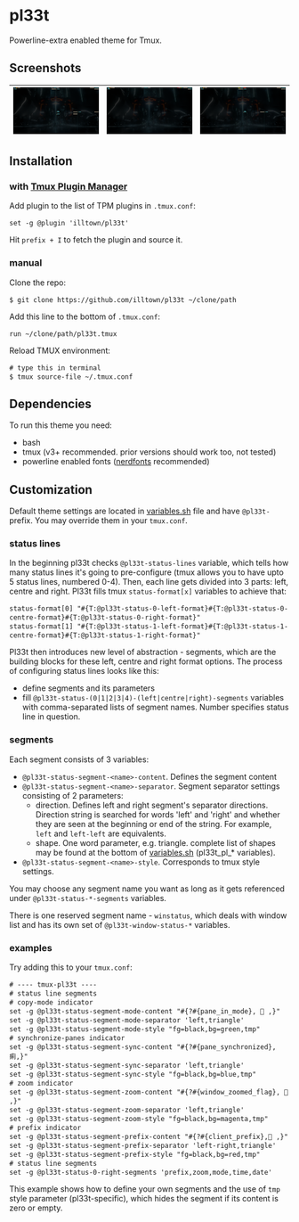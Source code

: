 # pl33t
Powerline-extra enabled theme for Tmux.
## Screenshots
|![pl33t panes](screenshots/pl33t_panes.png)|![pl33t indicators](screenshots/pl33t_indicators.png)|![pl33t background activity](screenshots/pl33t_bg_activity.png)|
|-|-|-|

## Installation
### with [Tmux Plugin Manager](https://github.com/tmux-plugins/tpm)

Add plugin to the list of TPM plugins in `.tmux.conf`:

    set -g @plugin 'illtown/pl33t'

Hit `prefix + I` to fetch the plugin and source it.

### manual

Clone the repo:

    $ git clone https://github.com/illtown/pl33t ~/clone/path

Add this line to the bottom of `.tmux.conf`:

    run ~/clone/path/pl33t.tmux

Reload TMUX environment:

    # type this in terminal
    $ tmux source-file ~/.tmux.conf

## Dependencies

To run this theme you need:

* bash
* tmux (v3+ recommended. prior versions should work too, not tested)
* powerline enabled fonts ([nerdfonts](https://www.nerdfonts.com) recommended)

## Customization
Default theme settings are located in [variables.sh](scripts/variables.sh) file and have `@pl33t-` prefix. You may override them in your `tmux.conf`.
### status lines
In the beginning pl33t checks `@pl33t-status-lines` variable, which tells how many status lines it's going to pre-configure (tmux allows you to have upto 5 status lines, numbered 0-4).
Then, each line gets divided into 3 parts: left, centre and right. Pl33t fills tmux `status-format[x]` variables to achieve that:
```
status-format[0] "#{T:@pl33t-status-0-left-format}#{T:@pl33t-status-0-centre-format}#{T:@pl33t-status-0-right-format}"
status-format[1] "#{T:@pl33t-status-1-left-format}#{T:@pl33t-status-1-centre-format}#{T:@pl33t-status-1-right-format}"
```
Pl33t then introduces new level of abstraction - segments, which are the building blocks for these left, centre and right format options.
The process of configuring status lines looks like this:
  * define segments and its parameters
  * fill `@pl33t-status-(0|1|2|3|4)-(left|centre|right)-segments` variables with comma-separated lists of segment names. Number specifies status line in question.
### segments
Each segment consists of 3 variables:
  * `@pl33t-status-segment-<name>-content`. Defines the segment content
  * `@pl33t-status-segment-<name>-separator`. Segment separator settings consisting of 2 parameters:
    * direction. Defines left and right segment's separator directions. Direction string is searched for words 'left' and 'right' and whether they are seen at the beginning or end of the string. For example, `left` and `left-left` are equivalents.
    * shape. One word parameter, e.g. triangle. complete list of shapes may be found at the bottom of [variables.sh](scripts/variables.sh) (pl33t_pl_* variables).
  * `@pl33t-status-segment-<name>-style`. Corresponds to tmux style settings.

You may choose any segment name you want as long as it gets referenced under `@pl33t-status-*-segments` variables.

There is one reserved segment name - `winstatus`, which deals with window list and has its own set of `@pl33t-window-status-*` variables.
### examples
Try adding this to your `tmux.conf`:
```
# ---- tmux-pl33t ----
# status line segments
# copy-mode indicator
set -g @pl33t-status-segment-mode-content "#{?#{pane_in_mode},  ,}"
set -g @pl33t-status-segment-mode-separator 'left,triangle'
set -g @pl33t-status-segment-mode-style "fg=black,bg=green,tmp"
# synchronize-panes indicator
set -g @pl33t-status-segment-sync-content "#{?#{pane_synchronized}, 痢,}"
set -g @pl33t-status-segment-sync-separator 'left,triangle'
set -g @pl33t-status-segment-sync-style "fg=black,bg=blue,tmp"
# zoom indicator
set -g @pl33t-status-segment-zoom-content "#{?#{window_zoomed_flag},  ,}"
set -g @pl33t-status-segment-zoom-separator 'left,triangle'
set -g @pl33t-status-segment-zoom-style "fg=black,bg=magenta,tmp"
# prefix indicator
set -g @pl33t-status-segment-prefix-content "#{?#{client_prefix}, ,}"
set -g @pl33t-status-segment-prefix-separator 'left-right,triangle'
set -g @pl33t-status-segment-prefix-style "fg=black,bg=red,tmp"
# status line segments
set -g @pl33t-status-0-right-segments 'prefix,zoom,mode,time,date'
```
This example shows how to define your own segments and the use of `tmp` style parameter (pl33t-specific), which hides the segment if its content is zero or empty.
